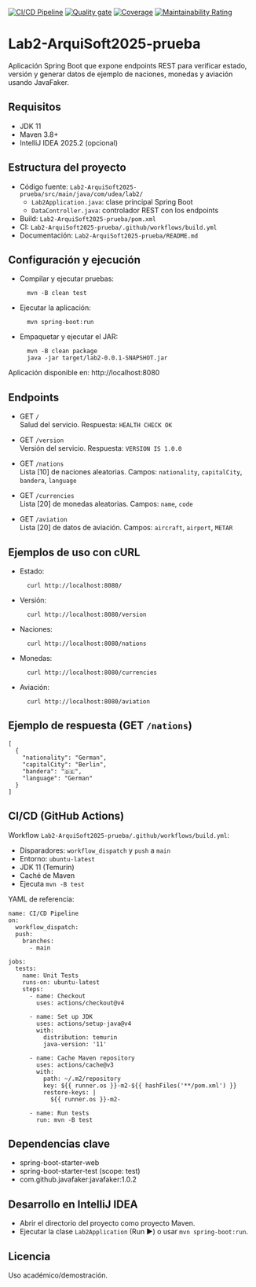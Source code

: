 [![CI/CD Pipeline](https://github.com/JuanSebastian05/Lab2-ArquiSoft2025-prueba/actions/workflows/build.yml/badge.svg)](https://github.com/JuanSebastian05/Lab2-ArquiSoft2025-prueba/actions/workflows/build.yml)
[![Quality gate](https://sonarcloud.io/api/project_badges/quality_gate?project=JuanSebastian05_Lab2-ArquiSoft2025-prueba)](https://sonarcloud.io/summary/new_code?id=JuanSebastian05_Lab2-ArquiSoft2025-prueba)
[![Coverage](https://sonarcloud.io/api/project_badges/measure?project=JuanSebastian05_Lab2-ArquiSoft2025-prueba&metric=coverage)](https://sonarcloud.io/summary/new_code?id=JuanSebastian05_Lab2-ArquiSoft2025-prueba)
[![Maintainability Rating](https://sonarcloud.io/api/project_badges/measure?project=JuanSebastian05_Lab2-ArquiSoft2025-prueba&metric=sqale_rating)](https://sonarcloud.io/summary/new_code?id=JuanSebastian05_Lab2-ArquiSoft2025-prueba)


# Lab2\-ArquiSoft2025\-prueba

Aplicación Spring Boot que expone endpoints REST para verificar estado, versión y generar datos de ejemplo de naciones, monedas y aviación usando JavaFaker.

## Requisitos

- JDK 11
- Maven 3\.8\+
- IntelliJ IDEA 2025\.2 \(opcional\)

## Estructura del proyecto

- Código fuente: `Lab2-ArquiSoft2025-prueba/src/main/java/com/udea/lab2/`
    - `Lab2Application.java`: clase principal Spring Boot
    - `DataController.java`: controlador REST con los endpoints
- Build: `Lab2-ArquiSoft2025-prueba/pom.xml`
- CI: `Lab2-ArquiSoft2025-prueba/.github/workflows/build.yml`
- Documentación: `Lab2-ArquiSoft2025-prueba/README.md`

## Configuración y ejecución

- Compilar y ejecutar pruebas:

        mvn -B clean test

- Ejecutar la aplicación:

        mvn spring-boot:run

- Empaquetar y ejecutar el JAR:

        mvn -B clean package
        java -jar target/lab2-0.0.1-SNAPSHOT.jar

Aplicación disponible en: http://localhost:8080

## Endpoints

- GET `/`  
  Salud del servicio. Respuesta: `HEALTH CHECK OK`

- GET `/version`  
  Versión del servicio. Respuesta: `VERSION IS 1.0.0`

- GET `/nations`  
  Lista \[10] de naciones aleatorias. Campos: `nationality`, `capitalCity`, `bandera`, `language`

- GET `/currencies`  
  Lista \[20] de monedas aleatorias. Campos: `name`, `code`

- GET `/aviation`  
  Lista \[20] de datos de aviación. Campos: `aircraft`, `airport`, `METAR`

## Ejemplos de uso con cURL

- Estado:

        curl http://localhost:8080/

- Versión:

        curl http://localhost:8080/version

- Naciones:

        curl http://localhost:8080/nations

- Monedas:

        curl http://localhost:8080/currencies

- Aviación:

        curl http://localhost:8080/aviation

## Ejemplo de respuesta \(GET `/nations`\)

    [
      {
        "nationality": "German",
        "capitalCity": "Berlin",
        "bandera": "🇩🇪",
        "language": "German"
      }
    ]

## CI/CD \(GitHub Actions\)

Workflow `Lab2-ArquiSoft2025-prueba/.github/workflows/build.yml`:
- Disparadores: `workflow_dispatch` y `push` a `main`
- Entorno: `ubuntu-latest`
- JDK 11 \(Temurin\)
- Caché de Maven
- Ejecuta `mvn -B test`

YAML de referencia:

    name: CI/CD Pipeline
    on:
      workflow_dispatch:
      push:
        branches:
          - main

    jobs:
      tests:
        name: Unit Tests
        runs-on: ubuntu-latest
        steps:
          - name: Checkout
            uses: actions/checkout@v4

          - name: Set up JDK
            uses: actions/setup-java@v4
            with:
              distribution: temurin
              java-version: '11'

          - name: Cache Maven repository
            uses: actions/cache@v3
            with:
              path: ~/.m2/repository
              key: ${{ runner.os }}-m2-${{ hashFiles('**/pom.xml') }}
              restore-keys: |
                ${{ runner.os }}-m2-

          - name: Run tests
            run: mvn -B test

## Dependencias clave

- spring\-boot\-starter\-web
- spring\-boot\-starter\-test \(scope: test\)
- com\.github\.javafaker:javafaker:1\.0\.2

## Desarrollo en IntelliJ IDEA

- Abrir el directorio del proyecto como proyecto Maven.
- Ejecutar la clase `Lab2Application` \(Run ▶\) o usar `mvn spring-boot:run`.

## Licencia

Uso académico/demostración.
